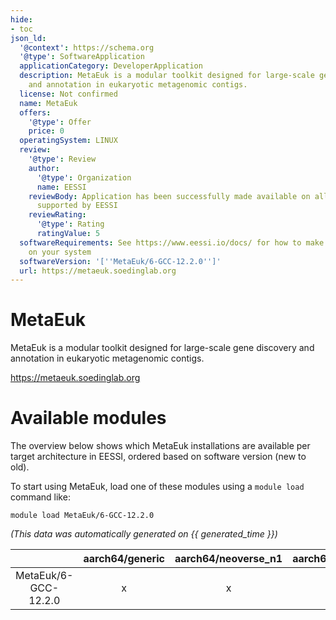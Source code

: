 ```yaml
---
hide:
- toc
json_ld:
  '@context': https://schema.org
  '@type': SoftwareApplication
  applicationCategory: DeveloperApplication
  description: MetaEuk is a modular toolkit designed for large-scale gene discovery
    and annotation in eukaryotic metagenomic contigs.
  license: Not confirmed
  name: MetaEuk
  offers:
    '@type': Offer
    price: 0
  operatingSystem: LINUX
  review:
    '@type': Review
    author:
      '@type': Organization
      name: EESSI
    reviewBody: Application has been successfully made available on all architectures
      supported by EESSI
    reviewRating:
      '@type': Rating
      ratingValue: 5
  softwareRequirements: See https://www.eessi.io/docs/ for how to make EESSI available
    on your system
  softwareVersion: '[''MetaEuk/6-GCC-12.2.0'']'
  url: https://metaeuk.soedinglab.org
---
```


MetaEuk
=======


MetaEuk is a modular toolkit designed for large-scale gene discovery and annotation in eukaryotic metagenomic contigs.

https://metaeuk.soedinglab.org
# Available modules


The overview below shows which MetaEuk installations are available per target architecture in EESSI, ordered based on software version (new to old).

To start using MetaEuk, load one of these modules using a `module load` command like:

```shell
module load MetaEuk/6-GCC-12.2.0
```

*(This data was automatically generated on {{ generated_time }})*  

| |aarch64/generic|aarch64/neoverse_n1|aarch64/neoverse_v1|aarch64/nvidia/grace|x86_64/generic|x86_64/amd/zen2|x86_64/amd/zen3|x86_64/amd/zen4|x86_64/intel/cascadelake|x86_64/intel/haswell|x86_64/intel/icelake|x86_64/intel/sapphirerapids|x86_64/intel/skylake_avx512|
| :---: | :---: | :---: | :---: | :---: | :---: | :---: | :---: | :---: | :---: | :---: | :---: | :---: | :---: |
|MetaEuk/6-GCC-12.2.0|x|x|x|x|x|x|x|x|x|x|x|x|x|
